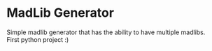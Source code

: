 # MadLib Generator
Simple madlib generator that has the ability to have multiple madlibs.  
First python project :)